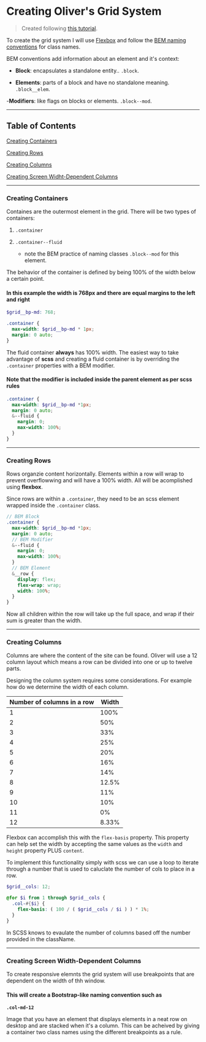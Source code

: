 # Creating Oliver's Grid System

> Created following [this tutorial](https://www.toptal.com/sass/css3-flexbox-sass-grid-tutorial).

To create the grid system I will use [Flexbox](https://jonibologna.com/blog/flexbox-cheatsheet) and follow the [BEM naming conventions](http://getbem.com/naming/) for class names.

BEM conventions add information about an element and it's context:

- **Block**: encapsulates a standalone entity.. `.block`.

- **Elements**: parts of a block and have no standalone meaning. `.block__elem`.

-**Modifiers**: like flags on blocks or elements. `.block--mod`.

___

## Table of Contents

[Creating Containers](#creating-containers)

[Creating Rows](#creating-rows)

[Creating Columns](#creating-columns)

[Creating Screen Widht-Dependent Columns](#creating-screen-width-dependent-columns)

___

### Creating Containers

Containes are the outermost element in the grid. There will be two types of containers:

1. `.container`

2. `.container--fluid`
    - note the BEM practice of naming classes `.block--mod` for this element.

The behavior of the container is defined by being 100% of the width below a certain point. 

#### In this example the width is 768px and there are equal margins to the left and right

```scss
$grid__bp-md: 768;

.container {
  max-width: $grid__bp-md * 1px;
  margin: 0 auto;
}
```

The fluid container **always** has 100% width. The easiest way to take advantage of **scss** and creating a fluid container is by overriding the `.container` properties with a BEM modifier.

#### Note that the modifier is included inside the parent element as per scss rules

```scss
.container {
  max-width: $grid__bp-md *1px;
  margin: 0 auto;
  &--fluid {
    margin: 0;
    max-width: 100%;
  }
}
```

___

### Creating Rows

Rows organzie content horizontally. Elements within a row will wrap to prevent overflowwing and will have a 100% width. All will be acomplished using **flexbox**.

Since rows are within a `.container`, they need to be an scss element wrapped inside the `.container` class.

```scss
// BEM Block
.container {
  max-width: $grid__bp-md *1px;
  margin: 0 auto;
  // BEM Modifier
  &--fluid {
    margin: 0;
    max-width: 100%;
  }
  // BEM Element
  &__row {
    display: flex;
    flex-wrap: wrap;
    width: 100%;
  }
}
```

Now all children within the row will take up the full space, and wrap if their sum is greater than the width.

___

### Creating Columns

Columns are where the content of the site can be found. Oliver will use a 12 column layout which means a row can be divided into one or up to twelve parts.

Designing the column system requires some considerations. For example how do we determine the width of each column.

| Number of columns in a row | Width |
| --- | --- |
| 1 | 100% |
| 2 | 50% |
| 3 | 33% |
| 4 | 25% |
| 5 | 20% |
| 6 | 16% |
| 7 | 14% |
| 8 | 12.5% |
| 9 | 11% |
| 10 | 10% |
| 11 | 0% |
| 12 | 8.33% | 

Flexbox can accomplish this with the `flex-basis` property. This property can help set the width by accepting the same values as the `width` and `height` property PLUS `content`.

To implement this functionality simply with scss we can use a loop to iterate through a number that is used to caluclate the number of cols to place in a row.

```scss
$grid__cols: 12;

@for $i from 1 through $grid__cols {
  .col-#{$i} {
    flex-basis: ( 100 / ( $grid__cols / $i ) ) * 1%;
  }
}
```

In SCSS knows to evaulate the number of columns based off the number provided in the className.

___

### Creating Screen Width-Dependent Columns

To create responsive elemnts the grid system will use breakpoints that are dependent on the width of thh window.

#### This will create a Bootstrap-like naming convention such as

**`.col-md-12`**

Image that you have an element that displays elements in a neat row on desktop and are stacked when it's a column. This can be acheived by giving a container two class names using the different breakpoints as a rule.